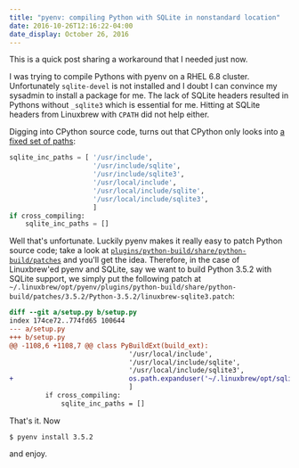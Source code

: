```yaml
---
title: "pyenv: compiling Python with SQLite in nonstandard location"
date: 2016-10-26T12:16:22-04:00
date_display: October 26, 2016
---
```


This is a quick post sharing a workaround that I needed just now.

I was trying to compile Pythons with pyenv on a RHEL 6.8 cluster. Unfortunately `sqlite-devel` is not installed and I doubt I can convince my sysadmin to install a package for me. The lack of SQLite headers resulted in Pythons without `_sqlite3` which is essential for me. Hitting at SQLite headers from Linuxbrew with `CPATH` did not help either.

Digging into CPython source code, turns out that CPython only looks into [a fixed set of paths](https://github.com/python/cpython/blob/59fa72e34da71fb24f52251c1cc88ed3c3b14797/setup.py#L1132-L1138):

```python
sqlite_inc_paths = [ '/usr/include',
                     '/usr/include/sqlite',
                     '/usr/include/sqlite3',
                     '/usr/local/include',
                     '/usr/local/include/sqlite',
                     '/usr/local/include/sqlite3',
                     ]
if cross_compiling:
    sqlite_inc_paths = []
```

Well that's unfortunate. Luckily pyenv makes it really easy to patch Python source code; take a look at [`plugins/python-build/share/python-build/patches`](https://github.com/yyuu/pyenv/tree/master/plugins/python-build/share/python-build/patches) and you'll get the idea. Therefore, in the case of Linuxbrew'ed pyenv and SQLite, say we want to build Python 3.5.2 with SQLite support, we simply put the following patch at `~/.linuxbrew/opt/pyenv/plugins/python-build/share/python-build/patches/3.5.2/Python-3.5.2/linuxbrew-sqlite3.patch`:

```diff
diff --git a/setup.py b/setup.py
index 174ce72..774fd65 100644
--- a/setup.py
+++ b/setup.py
@@ -1108,6 +1108,7 @@ class PyBuildExt(build_ext):
                              '/usr/local/include',
                              '/usr/local/include/sqlite',
                              '/usr/local/include/sqlite3',
+                             os.path.expanduser('~/.linuxbrew/opt/sqlite/include/'),
                              ]
         if cross_compiling:
             sqlite_inc_paths = []
```

That's it. Now

```
$ pyenv install 3.5.2
```

and enjoy.
